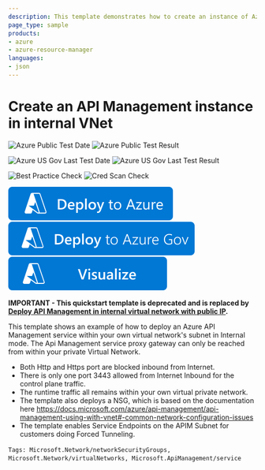 ```yaml
---
description: This template demonstrates how to create an instance of Azure API Management within your VNet's subnet in internal mode and configure NSG on the subnet with recommended settings. This template is deprecated.
page_type: sample
products:
- azure
- azure-resource-manager
languages:
- json
---
```

# Create an API Management instance in internal VNet

![Azure Public Test Date](https://azurequickstartsservice.blob.core.windows.net/badges/quickstarts/microsoft.apimanagement/api-management-create-with-internal-vnet/PublicLastTestDate.svg)
![Azure Public Test Result](https://azurequickstartsservice.blob.core.windows.net/badges/quickstarts/microsoft.apimanagement/api-management-create-with-internal-vnet/PublicDeployment.svg)

![Azure US Gov Last Test Date](https://azurequickstartsservice.blob.core.windows.net/badges/quickstarts/microsoft.apimanagement/api-management-create-with-internal-vnet/FairfaxLastTestDate.svg)
![Azure US Gov Last Test Result](https://azurequickstartsservice.blob.core.windows.net/badges/quickstarts/microsoft.apimanagement/api-management-create-with-internal-vnet/FairfaxDeployment.svg)

![Best Practice Check](https://azurequickstartsservice.blob.core.windows.net/badges/quickstarts/microsoft.apimanagement/api-management-create-with-internal-vnet/BestPracticeResult.svg)
![Cred Scan Check](https://azurequickstartsservice.blob.core.windows.net/badges/quickstarts/microsoft.apimanagement/api-management-create-with-internal-vnet/CredScanResult.svg)

[![Deploy To Azure](https://raw.githubusercontent.com/Azure/azure-quickstart-templates/master/1-CONTRIBUTION-GUIDE/images/deploytoazure.svg?sanitize=true)](https://portal.azure.com/#create/Microsoft.Template/uri/https%3A%2F%2Fraw.githubusercontent.com%2FAzure%2Fazure-quickstart-templates%2Fmaster%2Fquickstarts%2Fmicrosoft.apimanagement%2Fapi-management-create-with-internal-vnet%2Fazuredeploy.json)
[![Deploy To Azure US Gov](https://raw.githubusercontent.com/Azure/azure-quickstart-templates/master/1-CONTRIBUTION-GUIDE/images/deploytoazuregov.svg?sanitize=true)](https://portal.azure.us/#create/Microsoft.Template/uri/https%3A%2F%2Fraw.githubusercontent.com%2FAzure%2Fazure-quickstart-templates%2Fmaster%2Fquickstarts%2Fmicrosoft.apimanagement%2Fapi-management-create-with-internal-vnet%2Fazuredeploy.json)
[![Visualize](https://raw.githubusercontent.com/Azure/azure-quickstart-templates/master/1-CONTRIBUTION-GUIDE/images/visualizebutton.svg?sanitize=true)](http://armviz.io/#/?load=https%3A%2F%2Fraw.githubusercontent.com%2FAzure%2Fazure-quickstart-templates%2Fmaster%2Fquickstarts%2Fmicrosoft.apimanagement%2Fapi-management-create-with-internal-vnet%2Fazuredeploy.json)

**IMPORTANT - This quickstart template is deprecated and is replaced by [Deploy API Management in internal virtual network with public IP](../api-management-create-with-internal-vnet-publicip).**

This template shows an example of how to deploy an Azure API Management service within your own virtual network's subnet in Internal mode.
The Api Management service proxy gateway can only be reached from within your private Virtual Network.
- Both Http and Https port are blocked inbound from Internet.
- There is only one port 3443 allowed from Internet Inbound for the control plane traffic.
- The runtime traffic all remains within your own virtual private network.
- The template also deploys a NSG, which is based on the documentation here https://docs.microsoft.com/azure/api-management/api-management-using-with-vnet#-common-network-configuration-issues
- The template enables Service Endpoints on the APIM Subnet for customers doing Forced Tunneling.

`Tags: Microsoft.Network/networkSecurityGroups, Microsoft.Network/virtualNetworks, Microsoft.ApiManagement/service`
